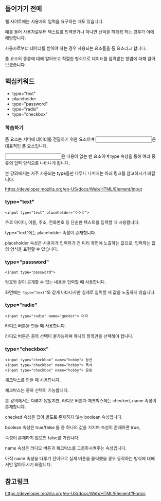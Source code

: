 ## 들어가기 전에

웹 사이트에는 사용자의 입력을 요구하는 때도 있습니다.

예를 들어 사용자로부터 텍스트를 입력받거나 아니면 선택을 하게끔 하는 경우가 이에 해당합니다.

사용자로부터 데이터를 받아야 하는 경우 사용되는 요소들을 폼 요소라고 합니다.

폼 요소의 종류에 대해 알아보고 적절한 형식으로 데이터를 입력받는 방법에 대해 알아보겠습니다.

## 핵심키워드
+ type="text"
+ placeholder
+ type="password"
+ type="radio"
+ type="checkbox"

### 학습하기
폼 요소는 서버에 데이터를 전달하기 위한 요소이며 <input>은 대표적인 폼 요소입니다.

<input>은 내용이 없는 빈 요소이며 type 속성을 통해 여러 종류의 입력 양식으로 나타나게 됩니다.

본 강의에서는 자주 사용되는 type들만 다루니 나머지는 아래 링크를 참고하시기 바랍니다.

https://developer.mozilla.org/en-US/docs/Web/HTML/Element/input

### type="text"

```<input type="text" placeholder="ㅇㅇㅇ"> ```

주로 아이디, 이름, 주소, 전화번호 등 단순한 텍스트를 입력할 때 사용합니다.

type="text"에는 placeholder 속성이 존재합니다.

placeholder 속성은 사용자가 입력하기 전 미리 화면에 노출하는 값으로, 입력하는 값의 양식을 표현할 수 있습니다. 

### type="password"
```<input type="password"> ```

암호와 같이 공개할 수 없는 내용을 입력할 때 사용합니다.

화면에는``` type="text"```와 같게 나타나지만 실제로 입력할 때 값을 노출하지 않습니다.

### type="radio"

``` <input type="radio" name="gender"> 남자
<input type="radio" name="gender"> 여자

```

라디오 버튼을 만들 때 사용합니다.

라디오 버튼은 중복 선택이 불가능하며 하나의 항목만을 선택해야 합니다.

### type="checkbox"

```
<input type="checkbox" name="hobby"> 등산
<input type="checkbox" name="hobby"> 독서
<input type="checkbox" name="hobby"> 운동
```

체크박스를 만들 때 사용합니다.

체크박스는 중복 선택이 가능합니다.

 

본 강의에서는 다루지 않았지만, 라디오 버튼과 체크박스에는 checked, name 속성이 존재합니다.

checked 속성은 값이 별도로 존재하지 않는 boolean 속성입니다.

boolean 속성은 true/false 둘 중 하나의 값을 가지며 속성이 존재하면 true,

속성이 존재하지 않으면 false를 가집니다.

name 속성은 라디오 버튼과 체크박스를 그룹화시켜주는 속성입니다.

아직 name 속성을 다루기 전이므로 실제 버튼을 클릭했을 경우 동작하는 방식에 대해서만 알아두시기 바랍니다.

 
 ## 참고링크
 
 https://developer.mozilla.org/en-US/docs/Web/HTML/Element#Forms
